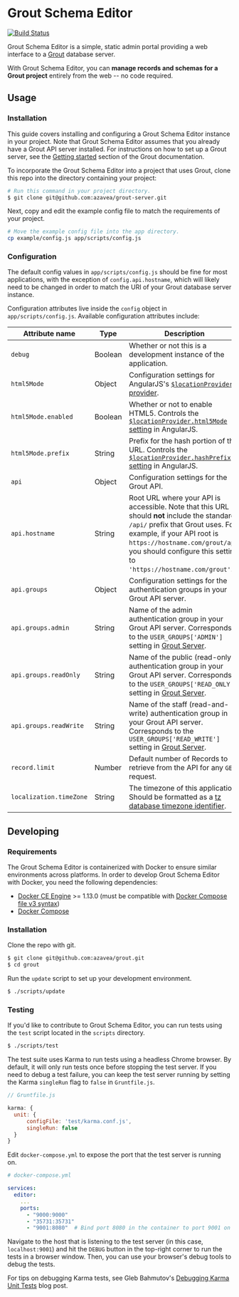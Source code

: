# Grout Schema Editor

[![Build Status](https://travis-ci.org/azavea/grout-schema-editor.svg?branch=develop)](https://travis-ci.org/azavea/grout-schema-editor)

Grout Schema Editor is a simple, static admin portal providing a web interface to
a [Grout](https://github.com/azavea/grout) database server.

With Grout Schema Editor, you can **manage records and schemas for a Grout project**
entirely from the web -- no code required.

## Usage

### Installation

This guide covers installing and configuring a Grout Schema Editor instance
in your project. Note that Grout Schema Editor assumes that you already have
a Grout API server installed. For instructions on how to set up a Grout
server, see the [Getting started](https://github.com/azavea/grout#getting-started)
section of the Grout documentation.

To incorporate the Grout Schema Editor into a project that uses Grout, clone
this repo into the directory containing your project:

```bash
# Run this command in your project directory.
$ git clone git@github.com:azavea/grout-server.git
```

Next, copy and edit the example config file to match the requirements of your project.

```bash
# Move the example config file into the app directory.
cp example/config.js app/scripts/config.js
```

### Configuration

The default config values in `app/scripts/config.js` should be fine for most applications, with
the exception of `config.api.hostname`, which will likely need to be changed in order
to match the URI of your Grout database server instance.

Configuration attributes live inside the `config` object in `app/scripts/config.js`.
Available configuration attributes include:

| Attribute name | Type | Description |
| -------------- | ---- | ----------- |
| `debug` | Boolean | Whether or not this is a development instance of the application. |
| `html5Mode` | Object | Configuration settings for AngularJS's [`$locationProvider` provider](https://docs.angularjs.org/api/ng/provider/$locationProvider). |
| `html5Mode.enabled` | Boolean | Whether or not to enable HTML5. Controls the [`$locationProvider.html5Mode` setting](https://docs.angularjs.org/api/ng/provider/$locationProvider#html5Mode) in AngularJS. |
| `html5Mode.prefix` | String | Prefix for the hash portion of the URL. Controls the [`$locationProvider.hashPrefix` setting](https://docs.angularjs.org/api/ng/provider/$locationProvider#hashPrefix) in AngularJS. |
| `api` | Object | Configuration settings for the Grout API. |
| `api.hostname` | String | Root URL where your API is accessible. Note that this URL should **not** include the standard `/api/` prefix that Grout uses. For example, if your API root is `https://hostname.com/grout/api`, you should configure this setting to `'https://hostname.com/grout'`. |
| `api.groups` | Object | Configuration settings for the authentication groups in your Grout API server. |
| `api.groups.admin` | String | Name of the admin authentication group in your Grout API server. Corresponds to the `USER_GROUPS['ADMIN']` setting in [Grout Server](https://github.com/azavea/grout-server). |
| `api.groups.readOnly` | String | Name of the public (read-only) authentication group in your Grout API server. Corresponds to the `USER_GROUPS['READ_ONLY']` setting in [Grout Server](https://github.com/azavea/grout-server). |
| `api.groups.readWrite` | String | Name of the staff (read-and-write) authentication group in your Grout API server. Corresponds to the `USER_GROUPS['READ_WRITE']` setting in [Grout Server](https://github.com/azavea/grout-server). |
| `record.limit` | Number | Default number of Records to retrieve from the API for any `GET` request. |
| `localization.timeZone` | String | The timezone of this application. Should be formatted as a [tz database timezone identifier](https://en.wikipedia.org/wiki/List_of_tz_database_time_zones). |

## Developing

### Requirements

The Grout Schema Editor is containerized with Docker to ensure similar
environments across platforms. In order to develop Grout Schema Editor with Docker, you need the
following dependencies:

- [Docker CE Engine](https://docs.docker.com/install/) >= 1.13.0 (must be
  compatible with [Docker Compose file v3
  syntax](https://docs.docker.com/compose/compose-file/#compose-and-docker-compatibility-matrix))
- [Docker Compose](https://docs.docker.com/compose/install/)

### Installation

Clone the repo with git.

```bash
$ git clone git@github.com:azavea/grout.git
$ cd grout
```

Run the `update` script to set up your development environment.

```bash
$ ./scripts/update
```

### Testing

If you'd like to contribute to Grout Schema Editor, you can run tests using the
`test` script located in the `scripts` directory.

```bash
$ ./scripts/test
```

The test suite uses Karma to run tests using a headless Chrome browser. By
default, it will only run tests once before stopping the test server. If you
need to debug a test failure, you can keep the test server running by setting
the Karma `singleRun` flag to `false` in `Gruntfile.js`.

```javascript
// Gruntfile.js

karma: {
  unit: {
      configFile: 'test/karma.conf.js',
      singleRun: false
  }
}
```

Edit `docker-compose.yml` to expose the port that the test server is running
on.

```yml
# docker-compose.yml

services:
  editor:
    ...
    ports:
      - "9000:9000"
      - "35731:35731"
      - "9001:8080"  # Bind port 8080 in the container to port 9001 on your machine
```

Navigate to the host that is listening to the test server (in this case,
`localhost:9001`) and hit the `DEBUG` button in the top-right corner to run
the tests in a browser window. Then, you can use your browser's debug tools
to debug the tests.

For tips on debugging Karma tests, see Gleb Bahmutov's [Debugging
Karma Unit Tests](https://glebbahmutov.com/blog/debugging-karma-unit-tests/)
blog post.
